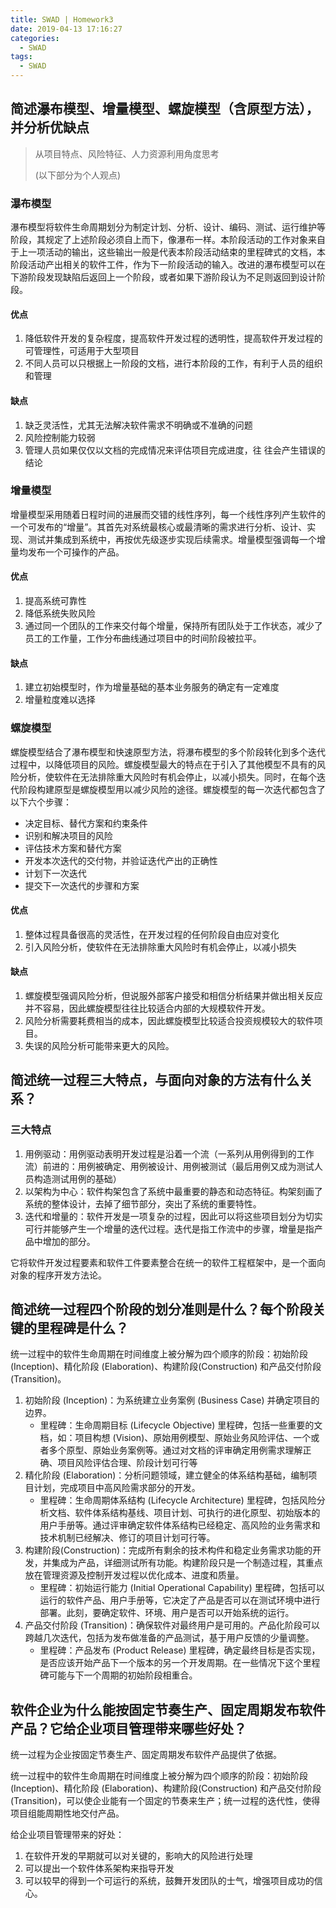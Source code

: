 ```yaml
---
title: SWAD | Homework3
date: 2019-04-13 17:16:27
categories:
  - SWAD
tags:
  - SWAD
---
```


## 简述瀑布模型、增量模型、螺旋模型（含原型方法），并分析优缺点
> 从项目特点、风险特征、人力资源利用角度思考
> 
> (以下部分为个人观点)
### 瀑布模型
瀑布模型将软件生命周期划分为制定计划、分析、设计、编码、测试、运行维护等阶段，其规定了上述阶段必须自上而下，像瀑布一样。本阶段活动的工作对象来自于上一项活动的输出，这些输出一般是代表本阶段活动结束的里程碑式的文档，本阶段活动产出相关的软件工件，作为下一阶段活动的输入。改进的瀑布模型可以在下游阶段发现缺陷后返回上一个阶段，或者如果下游阶段认为不足则返回到设计阶段。
#### 优点
1. 降低软件开发的复杂程度，提高软件开发过程的透明性，提高软件开发过程的可管理性，可适用于大型项目
3. 不同人员可以只根据上一阶段的文档，进行本阶段的工作，有利于人员的组织和管理  

#### 缺点
1. 缺乏灵活性，尤其无法解决软件需求不明确或不准确的问题
2. 风险控制能力较弱
3. 管理人员如果仅仅以文档的完成情况来评估项目完成进度，往
往会产生错误的结论

### 增量模型
增量模型采用随着日程时间的进展而交错的线性序列，每一个线性序列产生软件的一个可发布的“增量”。其首先对系统最核心或最清晰的需求进行分析、设计、实现、测试并集成到系统中，再按优先级逐步实现后续需求。增量模型强调每一个增量均发布一个可操作的产品。
#### 优点
1. 提高系统可靠性
2. 降低系统失败风险
3. 通过同一个团队的工作来交付每个增量，保持所有团队处于工作状态，减少了员工的工作量，工作分布曲线通过项目中的时间阶段被拉平。

#### 缺点
1. 建立初始模型时，作为增量基础的基本业务服务的确定有一定难度
2. 增量粒度难以选择

### 螺旋模型
螺旋模型结合了瀑布模型和快速原型方法，将瀑布模型的多个阶段转化到多个迭代过程中，以降低项目的风险。螺旋模型最大的特点在于引入了其他模型不具有的风险分析，使软件在无法排除重大风险时有机会停止，以减小损失。同时，在每个迭代阶段构建原型是螺旋模型用以减少风险的途径。螺旋模型的每一次迭代都包含了以下六个步骤：
* 决定目标、替代方案和约束条件
* 识别和解决项目的风险
* 评估技术方案和替代方案
* 开发本次迭代的交付物，并验证迭代产出的正确性
* 计划下一次迭代
* 提交下一次迭代的步骤和方案

#### 优点
1. 整体过程具备很高的灵活性，在开发过程的任何阶段自由应对变化
2. 引入风险分析，使软件在无法排除重大风险时有机会停止，以减小损失

#### 缺点
1. 螺旋模型强调风险分析，但说服外部客户接受和相信分析结果并做出相关反应并不容易，因此螺旋模型往往比较适合内部的大规模软件开发。
2. 风险分析需要耗费相当的成本，因此螺旋模型比较适合投资规模较大的软件项目。
3. 失误的风险分析可能带来更大的风险。

## 简述统一过程三大特点，与面向对象的方法有什么关系？
### 三大特点
1. 用例驱动：用例驱动表明开发过程是沿着一个流（一系列从用例得到的工作流）前进的：用例被确定、用例被设计、用例被测试（最后用例又成为测试人员构造测试用例的基础）
2. 以架构为中心：软件构架包含了系统中最重要的静态和动态特征。构架刻画了系统的整体设计，去掉了细节部分，突出了系统的重要特性。
3. 迭代和增量的：软件开发是一项复杂的过程，因此可以将这些项目划分为切实可行并能够产生一个增量的迭代过程。迭代是指工作流中的步骤，增量是指产品中增加的部分。

它将软件开发过程要素和软件工件要素整合在统一的软件工程框架中，是一个面向对象的程序开发方法论。

## 简述统一过程四个阶段的划分准则是什么？每个阶段关键的里程碑是什么？
统一过程中的软件生命周期在时间维度上被分解为四个顺序的阶段：初始阶段 (Inception)、精化阶段 (Elaboration)、构建阶段(Construction) 和产品交付阶段 (Transition)。
1. 初始阶段 (Inception)：为系统建立业务案例 (Business Case) 并确定项目的边界。
   * 里程碑：生命周期目标 (Lifecycle Objective) 里程碑，包括一些重要的文档，如：项目构想 (Vision)、原始用例模型、原始业务风险评估、一个或者多个原型、原始业务案例等。通过对文档的评审确定用例需求理解正确、项目风险评估合理、阶段计划可行等
2. 精化阶段 (Elaboration)：分析问题领域，建立健全的体系结构基础，编制项目计划，完成项目中高风险需求部分的开发。
   * 里程碑：生命周期体系结构 (Lifecycle Architecture) 里程碑，包括风险分析文档、软件体系结构基线、项目计划、可执行的进化原型、初始版本的用户手册等。通过评审确定软件体系结构已经稳定、高风险的业务需求和技术机制已经解决、修订的项目计划可行等。
3. 构建阶段(Construction)：完成所有剩余的技术构件和稳定业务需求功能的开发，并集成为产品，详细测试所有功能。构建阶段只是一个制造过程，其重点放在管理资源及控制开发过程以优化成本、进度和质量。
   * 里程碑：初始运行能力 (Initial Operational Capability) 里程碑，包括可以运行的软件产品、用户手册等，它决定了产品是否可以在测试环境中进行部署。此刻，要确定软件、环境、用户是否可以开始系统的运行。
4. 产品交付阶段 (Transition)：确保软件对最终用户是可用的。产品化阶段可以跨越几次迭代，包括为发布做准备的产品测试，基于用户反馈的少量调整。
   * 里程碑：产品发布 (Product Release) 里程碑，确定最终目标是否实现，是否应该开始产品下一个版本的另一个开发周期。在一些情况下这个里程碑可能与下一个周期的初始阶段相重合。

## 软件企业为什么能按固定节奏生产、固定周期发布软件产品？它给企业项目管理带来哪些好处？
统一过程为企业按固定节奏生产、固定周期发布软件产品提供了依据。

统一过程中的软件生命周期在时间维度上被分解为四个顺序的阶段：初始阶段 (Inception)、精化阶段 (Elaboration)、构建阶段(Construction) 和产品交付阶段 (Transition)，可以使企业能有一个固定的节奏来生产；统一过程的迭代性，使得项目组能周期性地交付产品。

给企业项目管理带来的好处：
1. 在软件开发的早期就可以对关键的，影响大的风险进行处理
2. 可以提出一个软件体系架构来指导开发
3. 可以较早的得到一个可运行的系统，鼓舞开发团队的士气，增强项目成功的信心。